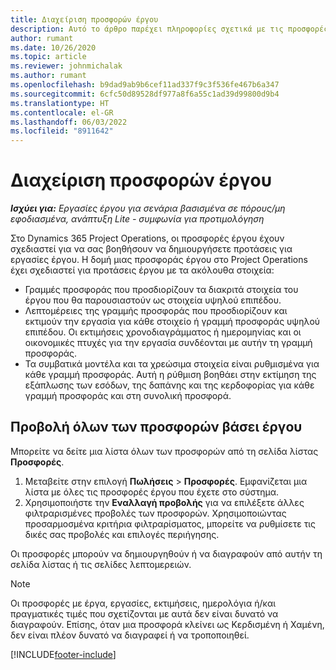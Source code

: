 ```yaml
---
title: Διαχείριση προσφορών έργου
description: Αυτό το άρθρο παρέχει πληροφορίες σχετικά με τις προσφορές έργου.
author: rumant
ms.date: 10/26/2020
ms.topic: article
ms.reviewer: johnmichalak
ms.author: rumant
ms.openlocfilehash: b9dad9ab9b6cef11ad337f9c3f536fe467b6a347
ms.sourcegitcommit: 6cfc50d89528df977a8f6a55c1ad39d99800d9b4
ms.translationtype: HT
ms.contentlocale: el-GR
ms.lasthandoff: 06/03/2022
ms.locfileid: "8911642"
---
```

# <a name="manage-project-quotes"></a>Διαχείριση προσφορών έργου

_**Ισχύει για:** Εργασίες έργου για σενάρια βασισμένα σε πόρους/μη εφοδιασμένα, ανάπτυξη Lite - συμφωνία για προτιμολόγηση_

Στο Dynamics 365 Project Operations, οι προσφορές έργου έχουν σχεδιαστεί για να σας βοηθήσουν να δημιουργήσετε προτάσεις για εργασίες έργου. Η δομή μιας προσφοράς έργου στο Project Operations έχει σχεδιαστεί για προτάσεις έργου με τα ακόλουθα στοιχεία:

  - Γραμμές προσφοράς που προσδιορίζουν τα διακριτά στοιχεία του έργου που θα παρουσιαστούν ως στοιχεία υψηλού επιπέδου.
  - Λεπτομέρειες της γραμμής προσφοράς που προσδιορίζουν και εκτιμούν την εργασία για κάθε στοιχείο ή γραμμή προσφοράς υψηλού επιπέδου. Οι εκτιμήσεις χρονοδιαγράμματος ή ημερομηνίας και οι οικονομικές πτυχές για την εργασία συνδέονται με αυτήν τη γραμμή προσφοράς.
  - Τα συμβατικά μοντέλα και τα χρεώσιμα στοιχεία είναι ρυθμισμένα για κάθε γραμμή προσφοράς. Αυτή η ρύθμιση βοηθάει στην εκτίμηση της εξάπλωσης των εσόδων, της δαπάνης και της κερδοφορίας για κάθε γραμμή προσφοράς και στη συνολική προσφορά.

## <a name="view-all-project-based-quotes"></a>Προβολή όλων των προσφορών βάσει έργου

Μπορείτε να δείτε μια λίστα όλων των προσφορών από τη σελίδα λίστας **Προσφορές**. 

1. Μεταβείτε στην επιλογή **Πωλήσεις** > **Προσφορές**. Εμφανίζεται μια λίστα με όλες τις προσφορές έργου που έχετε στο σύστημα. 
2. Χρησιμοποιήστε την **Εναλλαγή προβολής** για να επιλέξετε άλλες φιλτραρισμένες προβολές των προσφορών. Χρησιμοποιώντας προσαρμοσμένα κριτήρια φιλτραρίσματος, μπορείτε να ρυθμίσετε τις δικές σας προβολές και επιλογές περιήγησης.

Οι προσφορές μπορούν να δημιουργηθούν ή να διαγραφούν από αυτήν τη σελίδα λίστας ή τις σελίδες λεπτομερειών.

 > [!NOTE]
 > Οι προσφορές με έργα, εργασίες, εκτιμήσεις, ημερολόγια ή/και πραγματικές τιμές που σχετίζονται με αυτά δεν είναι δυνατό να διαγραφούν. Επίσης, όταν μια προσφορά κλείνει ως Κερδισμένη ή Χαμένη, δεν είναι πλέον δυνατό να διαγραφεί ή να τροποποιηθεί. 


[!INCLUDE[footer-include](../../includes/footer-banner.md)]
